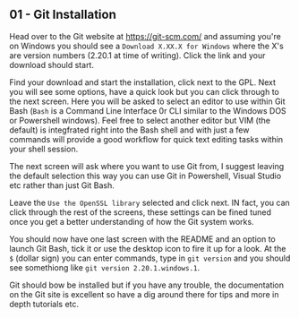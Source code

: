## 01 - Git Installation

Head over to the Git website at https://git-scm.com/ and assuming you're on Windows you should see
a `Download X.XX.X for Windows` where the X's are version numbers (2.20.1 at time of writing).
Click the link and your download should start.


Find your download and start the installation, click next to the GPL.
Next you will see some options, have a quick look but you can click through to the next
screen. 
Here you will be asked to select an editor to use within Git Bash (`Bash` is a
Command Line Interface 0r CLI similar to the Windows DOS or Powershell windows).
Feel free to select another editor but VIM (the default) is integfrated right into 
the Bash shell and with just a few commands will provide a good workflow for quick 
text editing tasks within your shell session.

The next screen will ask where you want to use Git from, I suggest leaving the default
selection this way you can use Git in Powershell, Visual Studio etc rather than just Git Bash.

Leave the `Use the OpenSSL library` selected and click next. IN fact, you can click through 
the rest of the screens, these settings can be fined tuned once you get a better understanding
of how the Git system works.

You should now have one last screen with the README and an option to launch Git Bash, tick it
or use the desktop icon to fire it up for a look.
At the `$` (dollar sign) you can enter commands, type in `git version` and you should see
somethiong like `git version 2.20.1.windows.1`.

Git should bow be installed but if you have any trouble, the documentation on the Git site 
is excellent so have a dig around there for tips and more in depth tutorials etc.


